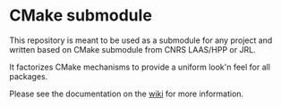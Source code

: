 CMake submodule
======================

This repository is meant to be used as a submodule for any project
and written based on CMake submodule from CNRS LAAS/HPP or JRL.

It factorizes CMake mechanisms to provide a uniform look'n feel for
all packages.


Please see the documentation on the [wiki] for more information.

[wiki]: http://github.com/jrl-umi3218/jrl-cmakemodules/wiki
